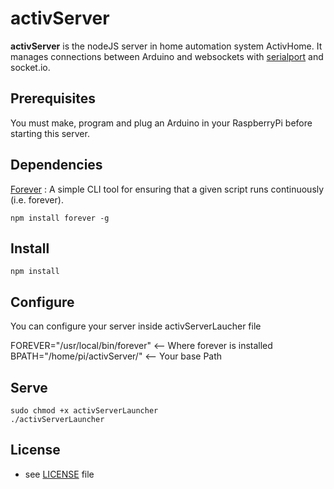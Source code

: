 activServer
======
**activServer** is the nodeJS server in home automation system ActivHome. 
It manages connections between Arduino and websockets with [serialport](https://www.npmjs.com/package/serialport) and socket.io.

## Prerequisites
You must make, program and plug an Arduino in your RaspberryPi before starting this server.

## Dependencies
[Forever](https://www.npmjs.com/package/forever) : A simple CLI tool for ensuring that a given script runs continuously (i.e. forever).
```
npm install forever -g
```

## Install
```
npm install
```

## Configure
You can configure your server inside activServerLaucher file

FOREVER="/usr/local/bin/forever" <-- Where forever is installed<br>
BPATH="/home/pi/activServer/" <-- Your base Path<br>

## Serve

```
sudo chmod +x activServerLauncher
./activServerLauncher
```


## License 
* see [LICENSE](https://github.com/sldevand/activServer/blob/master/LICENSE.md) file

